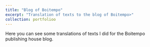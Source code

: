 ```yaml
---
title: "Blog of Boitempo"
excerpt: "Translation of texts to the blog of Boitempo>"
collection: portfolioo
---
```


Here you can see some translations of texts I did for the Boitempo publishing house blog.